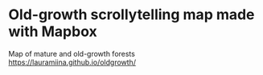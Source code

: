 # Old-growth scrollytelling map made with Mapbox
 Map of mature and old-growth forests
 https://lauramiina.github.io/oldgrowth/
